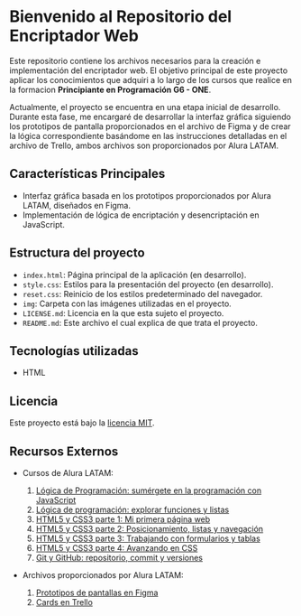# Bienvenido al Repositorio del Encriptador Web

Este repositorio contiene los archivos necesarios para la creación e implementación del encriptador web. El objetivo principal de este proyecto aplicar los conocimientos que adquiri a lo largo de los cursos que realice en la formacion <b>Principiante en Programación G6 - ONE</b>.

Actualmente, el proyecto se encuentra en una etapa inicial de desarrollo. Durante esta fase, me encargaré de desarrollar la interfaz gráfica siguiendo los prototipos de pantalla proporcionados en el archivo de Figma y de crear la lógica correspondiente basándome en las instrucciones detalladas en el archivo de Trello, ambos archivos son proporcionados por Alura LATAM.


## Características Principales

- Interfaz gráfica basada en los prototipos proporcionados por Alura LATAM, diseñados en Figma.
- Implementación de lógica de encriptación y desencriptación en JavaScript.


## Estructura del proyecto

- `index.html`: Página principal de la aplicación (en desarrollo).
- `style.css`: Estilos para la presentación del proyecto (en desarrollo).
- `reset.css`: Reinicio de los estilos predeterminado del navegador.
- `img`: Carpeta con las imágenes utilizadas en el proyecto.
- `LICENSE.md`: Licencia en la que esta sujeto el proyecto.
- `README.md`: Este archivo el cual explica de que trata el proyecto.


## Tecnologías utilizadas

- HTML

## Licencia

Este proyecto está bajo la [licencia MIT](LICENSE.md).

## Recursos Externos

- Cursos de Alura LATAM:
  1. [Lógica de Programación: sumérgete en la programación con JavaScript](https://www.aluracursos.com/curso-online-logica-programacion-sumergete-programacion-javascript)
  2. [Lógica de programación: explorar funciones y listas](https://www.aluracursos.com/curso-online-logica-programacion-explorar-funciones-listas)
  3. [HTML5 y CSS3 parte 1: Mi primera página web](https://www.aluracursos.com/curso-online-html5-css3-primera-pagina-web)
  4. [HTML5 y CSS3 parte 2: Posicionamiento, listas y navegación](https://www.aluracursos.com/curso-online-html5-css3-posicionamiento-listas-navegacion)
  5. [HTML5 y CSS3 parte 3: Trabajando con formularios y tablas](https://www.aluracursos.com/curso-online-html5-css3-formularios-tablas)
  6. [HTML5 y CSS3 parte 4: Avanzando en CSS](https://www.aluracursos.com/curso-online-html5-css3-avanzando-css)
  7. [Git y GitHub: repositorio, commit y versiones](https://www.aluracursos.com/curso-online-git-github-repositorio-commit-versiones)
 
- Archivos proporcionados por Alura LATAM:
  1. [Prototipos de pantallas en Figma](https://www.figma.com/file/trP3p5nEh7XUyB3n2bomjP/Alura-Challenge---Desaf%C3%ADo-1---L%C3%B3gica?type=design&node-id=0-1&mode=design&t=CN0oLmGKgNSHYZUe-0)
  2. [Cards en Trello](https://trello.com/b/WTdfcewC/encriptador-de-texto-alura-challenges-one)

